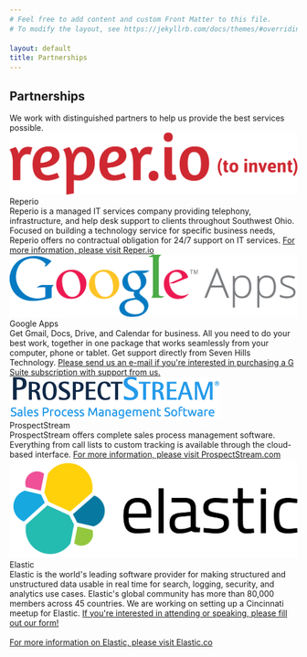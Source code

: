 ```yaml
---
# Feel free to add content and custom Front Matter to this file.
# To modify the layout, see https://jekyllrb.com/docs/themes/#overriding-theme-defaults

layout: default
title: Partnerships
---
```


<section class="sh-intro">
    <div class="sh-tagline">
        <h2 class="sh-header-lines"><span>Partnerships</span></h2>
    </div>
    <div class="sh-description">
        We work with distinguished partners to help us provide the best services possible. 
    </div>
</section>
<section class="sh-white-band">
    <div class="sh-partners">
        <div class="sh-partner">
            <div class="sh-partner-logo">
                <img src="/images/reperio.png" alt="Reper.io" />
            </div>
            <div class="sh-partner-content">
                <div class="sh-partner-title">Reperio</div>
                <div>Reperio is a managed IT services company providing telephony, infrastructure, and help desk support to clients throughout Southwest Ohio. Focused on building a technology service for specific business needs, Reperio offers no contractual obligation for 24/7 support on IT services. <a href="https://reper.io" alt="Reper.io">For more information, please visit Reper.io</a></div>
            </div>
        </div>
        <div class="sh-partner">
            <div class="sh-partner-logo">
                <img src="/images/gapps.svg" alt="Google Apps for Business"/>
            </div>
            <div class="sh-partner-content">
                <div class="sh-partner-title">Google Apps</div>
                <div>Get Gmail, Docs, Drive, and Calendar for business. All you need to do your best work, together in one package that works seamlessly from your computer, phone or tablet. Get support directly from Seven Hills Technology. <a href="mailto:info@sevenhillstechnology.com">Please send us an e-mail if you're interested in purchasing a G Suite subscription with support from us.</a></div>
            </div>
        </div>
        <div class="sh-partner">
            <div class="sh-partner-logo">
                <img src="/images/ps.png" alt="ProspectStream"/>
            </div>
            <div class="sh-partner-content">
                <div class="sh-partner-title">ProspectStream</div>
                <div>ProspectStream offers complete sales process management software. Everything from call lists to custom tracking is available through the cloud-based interface. <a href="http://www.prospectstream.com" alt="ProspectStream.com">For more information, please visit ProspectStream.com</a></div>
            </div>
        </div>
        <div class="sh-partner">
            <div class="sh-partner-logo">
                <img src="/images/elastic.svg" alt="Elastic"/>
            </div>
            <div class="sh-partner-content">
                <div class="sh-partner-title">Elastic</div>
                <div>Elastic is the world's leading software provider for making structured and unstructured data usable in real time for search, logging, security, and analytics use cases. Elastic's global community has more than 80,000 members across 45 countries. We are working on setting up a Cincinnati meetup for Elastic. <a href="">If you're interested in attending or speaking, please fill out our form!</a><br/><br/> <a href="https://elastic.co" alt="Elastic.co">For more information on Elastic, please visit Elastic.co</a>
</div>
            </div>
        </div>
    </div>
</section>